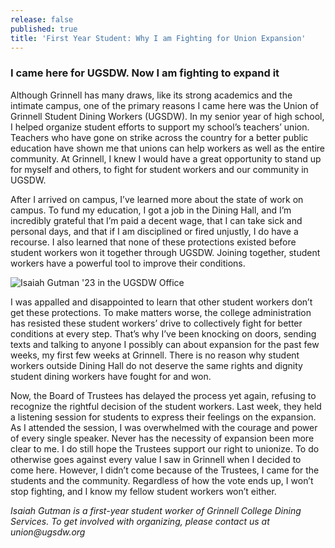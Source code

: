 ```yaml
---
release: false
published: true
title: 'First Year Student: Why I am Fighting for Union Expansion'
---
```

### I came here for UGSDW. Now I am fighting to expand it 

Although Grinnell has many draws, like its strong academics and the intimate campus, one of the primary reasons I came here was the Union of Grinnell Student Dining Workers (UGSDW). In my senior year of high school, I helped organize student efforts to support my school’s teachers’ union. Teachers who have gone on strike across the country for a better public education have shown me that unions can help workers as well as the entire community. At Grinnell, I knew I would have a great opportunity to stand up for myself and others, to fight for student workers and our community in UGSDW. 

After I arrived on campus, I’ve learned more about the state of work on campus. To fund my education, I got a job in the Dining Hall, and I’m incredibly grateful that I’m paid a decent wage, that I can take sick and personal days, and that if I am disciplined or fired unjustly, I do have a recourse. I also learned that none of these protections existed before student workers won it together through UGSDW. Joining together, student workers have a powerful tool to improve their conditions. 

![Isaiah Gutman '23 in the UGSDW Office]({{site.baseurl}}/assets/news/Image%20from%20iOS%20(10).jpg)

I was appalled and disappointed to learn that other student workers don’t get these protections.  To make matters worse, the college administration has resisted these student workers’ drive to collectively fight for better conditions at every step. That’s why I’ve been knocking on doors, sending texts and talking to anyone I possibly can about expansion for the past few weeks, my first few weeks at Grinnell. There is no reason why student workers outside Dining Hall do not deserve the same rights and dignity student dining workers have fought for and won. 

Now, the Board of Trustees has delayed the process yet again, refusing to recognize the rightful decision of the student workers. Last week, they held a listening session for students to express their feelings on the expansion. As I attended the session, I was overwhelmed with the courage and power of every single speaker. Never has the necessity of expansion been more clear to me. I do still hope the Trustees support our right to unionize. To do otherwise goes against every value I saw in Grinnell when I decided to come here. However, I didn’t come because of the Trustees, I came for the students and the community. Regardless of how the vote ends up, I won’t stop fighting, and I know my fellow student workers won’t either.

_Isaiah Gutman is a first-year student worker of Grinnell College Dining Services. To get involved with organizing, please contact us at union@ugsdw.org_


